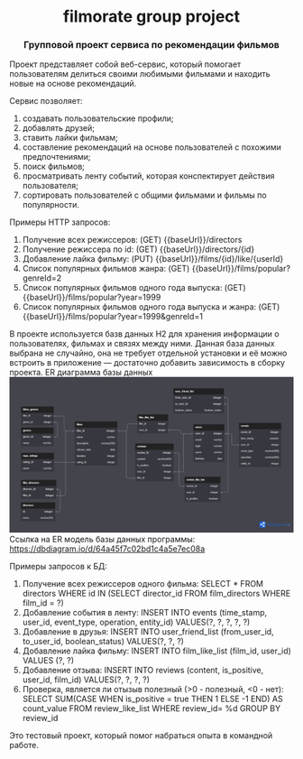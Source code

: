 <h1 align="center">filmorate group project</a>
<h3 align="center">Групповой проект сервиса по рекомендации фильмов</h3>

Проект представляет собой веб-сервис, который помогает пользователям делиться своими любимыми фильмами и находить новые на основе рекомендаций.

Сервис позволяет:
1) создавать пользовательские профили;
2) добавлять друзей;
3) ставить лайки фильмам;
4) составление рекомендаций на основе пользователей с похожими предпочтениями;
5) поиск фильмов;
6) просматривать ленту событий, которая конспектирует действия пользователя;
7) сортировать пользователей с общими фильмами и фильмы по популярности.

Примеры HTTP запросов:
1) Получение всех режиссеров: (GET) {{baseUrl}}/directors
2) Получение режиссера по id: (GET) {{baseUrl}}/directors/{id}
3) Добавление лайка фильму: (PUT) {{baseUrl}}/films/{id}/like/{userId}
4) Список популярных фильмов жанра: (GET) {{baseUrl}}/films/popular?genreId=2
5) Список популярных фильмов одного года выпуска: (GET) {{baseUrl}}/films/popular?year=1999
6) Список популярных фильмов одного года выпуска и жанра: (GET) {{baseUrl}}/films/popular?year=1999&genreId=1

В проекте используется базв данных H2 для хранения информации о пользователях, фильмах и связях между ними. Данная база данных выбрана не случайно, она не требует отдельной установки и её можно встроить в приложение — достаточно добавить зависимость в сборку проекта.
ER диаграмма базы данных
![plot](./ER-model.png)
Ссылка на ER модель базы данных программы: https://dbdiagram.io/d/64a45f7c02bd1c4a5e7ec08a

Примеры запросов к БД:
1) Получение всех режиссеров одного фильма:
   SELECT * FROM directors WHERE id IN (SELECT director_id FROM film_directors WHERE film_id = ?)
2) Добавление события в ленту:
   INSERT INTO events (time_stamp, user_id, event_type, operation, entity_id) VALUES(?, ?, ?, ?, ?)
3) Добавление в друзья:
   INSERT INTO user_friend_list (from_user_id, to_user_id, boolean_status) VALUES(?, ?, ?)
4) Добавление лайка фильму:
   INSERT INTO film_like_list (film_id, user_id) VALUES (?, ?)
5) Добавление отзыва:
   INSERT INTO reviews (content, is_positive, user_id, film_id) VALUES(?, ?, ?, ?)
6) Проверка, является ли отызыв полезный (>0 - полезный, <0 - нет):
   SELECT SUM(CASE WHEN is_positive = true THEN 1 ELSE -1 END) AS count_value
   FROM review_like_list WHERE review_id= %d
   GROUP BY review_id

Это тестовый проект, который помог набраться опыта в командной работе.



